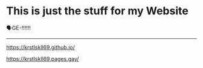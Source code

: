 # This is just the stuff for my Website
🗣️GE-‼️‼️‼️

----

https://krstlskll69.github.io/

https://krstlskll69.pages.gay/
